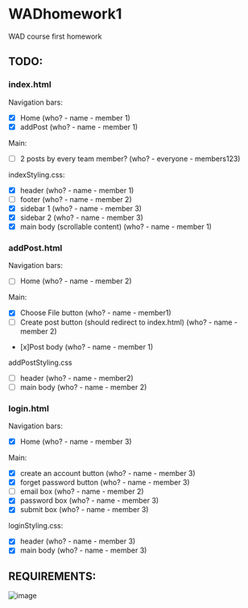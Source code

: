# WADhomework1
WAD course first homework

## TODO:

### index.html

Navigation bars:
- [x] Home (who? - name - member 1)
- [x] addPost (who? - name - member 1)

Main:
- [ ] 2 posts by every team member? (who? - everyone - members123)

indexStyling.css:
- [x] header (who? - name - member 1)
- [ ] footer (who? - name - member 2)
- [x] sidebar 1 (who? - name - member 3)
- [x] sidebar 2 (who? - name - member 3)
- [x] main body (scrollable content) (who? - name - member 1) 

### addPost.html

Navigation bars:
- [ ] Home (who? - name - member 2)

Main:
- [x] Choose File button (who? - name - member1)
- [ ] Create post button (should redirect to index.html) (who? - name - member 2)
- [x]Post body (who? - name - member 1)

addPostStyling.css
- [ ] header (who? - name - member2)
- [ ] main body (who? - name - member 2)

### login.html

Navigation bars:
- [x] Home (who? - name - member 3)

Main:
- [x] create an account button (who? - name - member 3)
- [x] forget password button (who? - name - member 3)
- [ ] email box (who? - name - member 2)
- [x] password box (who? - name - member 3)
- [x] submit box (who? - name - member 3)

loginStyling.css:
- [x] header (who? - name - member 3)
- [x] main body (who? - name - member 3)

## REQUIREMENTS:

![image](https://github.com/elsaneth/WADhomework1/assets/106624129/2371effd-8744-4f9a-ac9b-2d3bf58409f4)


